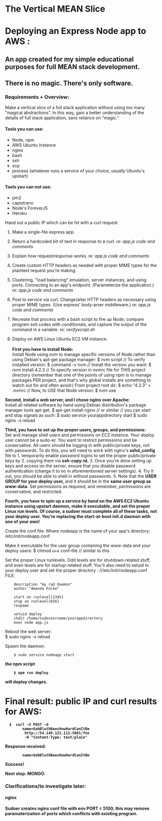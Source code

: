 
The Vertical MEAN Slice
=======
# Deploying an Express Node app to AWS :

## An app created for my simple educational purposes for full MEAN stack development.

## There is no magic. There's only software.

### Requirements + Overview:
Make a vertical slice of a full stack application without using too many "magical abstractions". In this way, gain a better understanding of the details of full stack application, sans reliance on "magic."

#### Tools you can use:
- Node, npm
- AWS Ubuntu instance
- nginx
- bash
- ssh
- scp
- process (whatever runs a service of your choice, usually Ubuntu's upstart)


#### Tools you can not use:
- pm2
- capistrano
- Node's ForeverJS
- Heroku

Hand out a public IP which can be hit with a curl request.

1. Make a single-file express app.

2. Return a hardcoded bit of text in response to a curl. *re: app.js code and comments*

3. Explain how request/response works. *re: app.js code and comments*

4. Create custom HTTP headers as needed with proper MIME types for the plaintext request you're making.

5. Clustering, "load balancing" emulation, server instances, and using ports. Connecting to an app's endpoint. (Parameterize the application.) *re: app.js code and comments*

6. Post to service via curl. Change/alter HTTP headers as necessary using proper MIME types. (Use express' body-arser middleware.) *re: app.js code and comments*

7. Recreate that process with a bash script to fire up Node; compare program exit codes with conditionals, and capture the output of the command in a variable. *re: verifyscript.sh*

8. Deploy on AWS Linux Ubuntu EC2 VM instance.
<br><br> <strong>First you have to install Node: </strong> <br>
Install Node using nvm to manage specific versions of Node rather than using Debian's apt-get package manager:
		$ nvm script
		// To verify installed version:
		$ command -v nvm
		// Install the version you want:
		$ nvm install 4.2.3
		// To specify version in nvmrc file for THIS project directory (remember that one of the points of using npm is to manage packages PER project, and that's why global installs are something to watch out for and often avoid:) From project root dir:
		$ echo "4.2.3" > .nvmrc
		// Now, to USE that Node version:
		$ nvm use

 <strong>Second, install a web server, and I chose nginx over Apache: </strong> <br>Install all related software by hand using Debian distribution's package manager tools apt-get.
		$ apt-get install nginx // or similar
		// you can start and stop signals as such:
		$ sudo service yourappdirectory start
		$ sudo nginx -s reload

 <strong>Third, you have to set up the proper users, groups, and permissions: </strong><br> Set and manage shell users and permissions on EC2 instance. Your deploy user cannot be a sudo-er. You want to restrict permissions and be conservative. All users should be logging in with public/private keys, not with passwords. To do this, you will need to work with nginx's <strong>sshd_config</strong> file to 1. temporarily enable password logins to set the proper public/private keys by 2. copying them via  <strong>ssh-copy-id.</strong> 3. Once you're done setting up keys and access on the server, ensure that you disable password authentication (change it to no in aforementioned server settings). 4. Try it out, you should be able to shell in without passwords. 5. Note that the <strong>USER GROUP for your deploy user,</strong> and it should be in the <strong> same user group as www-data.</strong> Set permissions as required, and remember, permissions are conservative, and restricted.

 <strong>Fourth, you have to spin up a service by hand on the AWS EC2 Ubuntu instance using upstart daemon, make it executable, and set the proper Linux run levels. Of course, a sudoer must complete all of these tasks, not your deploy user. You're replacing the start-at-boot init.d daemon with one of your own!</strong><br>

 Create the conf file: Where nodeapp is the name of your app's directory:
 		/etc/init/nodeapp.conf

 Make it executable for the user group containing the www-data and your deploy users:
 		$ chmod u+x conf-file // similar to this

 Set the proper Linux runlevels. Odd levels are for shutdown-related stuff, and even levels are for startup-related stuff. You'll also need to  setuid to your deploy user and set the proper directory :
 		///etc/init/nodeapp.conf FILE:

		description "my rad daemon"
		author "Amanda Falke"

		start on runlevel[2345]
		stop on runlevel[016]
		respawn

		setuid deploy
		chdir /home/sudousername/yourappdirectory
		exec node app.js

 Reboot the web server:   
		$ sudo nginx -s reload

 Spawn the daemon:   

		$ sudo service nodeapp start


<strong>the npm script

    	$ npm run deploy
<strong>will deploy changes.


# Final result: public IP and curl results for AWS:

      $  curl -X POST -d
			name=GobBluthBeesHowHardCanItBe
			 http://54.148.122.112:5001/foo
			 -H "Content-Type: text/plain"

Response received:

			name=GobBluthBeesHowHardCanItBe

<strong>
Success!</strong>

Next step: MONGO.

### Clarifications/to investigate later:
#### nginx
Sudoer creates nginx conf file with env PORT = 5100, this may remove paramaterization of ports which conflicts with existing program.
